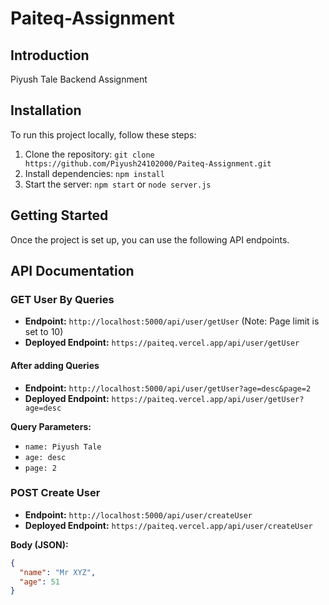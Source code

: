 # Paiteq-Assignment

## Introduction
Piyush Tale Backend Assignment 

## Installation

To run this project locally, follow these steps:

1. Clone the repository: `git clone https://github.com/Piyush24102000/Paiteq-Assignment.git`
2. Install dependencies: `npm install`
3. Start the server: `npm start` or `node server.js`

## Getting Started

Once the project is set up, you can use the following API endpoints.

## API Documentation

### GET User By Queries

- **Endpoint:** `http://localhost:5000/api/user/getUser` (Note: Page limit is set to 10)
- **Deployed Endpoint:**  `https://paiteq.vercel.app/api/user/getUser`

#### After adding Queries

- **Endpoint:** `http://localhost:5000/api/user/getUser?age=desc&page=2`
- **Deployed Endpoint:**  `https://paiteq.vercel.app/api/user/getUser?age=desc`

**Query Parameters:**

- `name: Piyush Tale`
- `age: desc`
- `page: 2`

### POST Create User

- **Endpoint:** `http://localhost:5000/api/user/createUser`
- **Deployed Endpoint:**  `https://paiteq.vercel.app/api/user/createUser`

**Body (JSON):**

```json
{
  "name": "Mr XYZ",
  "age": 51
}
